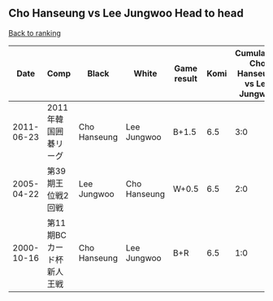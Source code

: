 ## Cho Hanseung vs Lee Jungwoo Head to head

[Back to ranking](../../index.md)




| **Date** | **Comp** | **Black** | **White** | **Game result** | **Komi** | **Cumulative Cho Hanseung vs Lee Jungwoo** | **Cho Hanseung streak** | **Lee Jungwoo streak** | 
| --- | --- | --- | --- | --- | --- | --- | --- | --- |
| 2011-06-23 | 2011年韓国囲碁リーグ | Cho Hanseung | Lee Jungwoo | B+1.5 | 6.5 | 3:0 | 3 | 0 | 
| 2005-04-22 | 第39期王位戦2回戦 | Lee Jungwoo | Cho Hanseung | W+0.5 | 6.5 | 2:0 | 2 | 0 | 
| 2000-10-16 | 第11期BCカード杯新人王戦 | Cho Hanseung | Lee Jungwoo | B+R | 6.5 | 1:0 | 1 | 0 |




